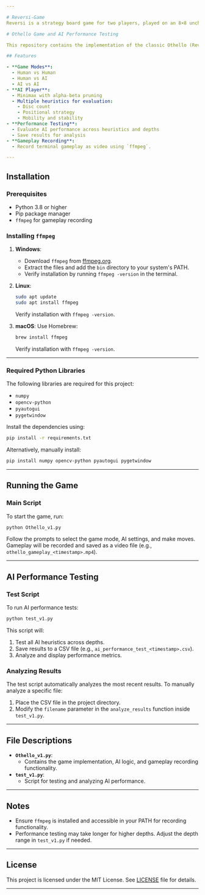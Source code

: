 ```yaml
---

# Reversi-Game
Reversi is a strategy board game for two players, played on an 8×8 uncheckered board. It was invented in 1883. Othello, a variant with a fixed initial setup of the board, was patented in 1971.

# Othello Game and AI Performance Testing

This repository contains the implementation of the classic Othello (Reversi) game, along with AI players using heuristic evaluation and a performance testing framework.

## Features

- **Game Modes**:
  - Human vs Human
  - Human vs AI
  - AI vs AI
- **AI Player**:
  - Minimax with alpha-beta pruning
  - Multiple heuristics for evaluation:
    - Disc count
    - Positional strategy
    - Mobility and stability
- **Performance Testing**:
  - Evaluate AI performance across heuristics and depths
  - Save results for analysis
- **Gameplay Recording**:
  - Record terminal gameplay as video using `ffmpeg`.

---
```


## Installation

### Prerequisites
- Python 3.8 or higher
- Pip package manager
- `ffmpeg` for gameplay recording

### Installing `ffmpeg`
1. **Windows**:
   - Download `ffmpeg` from [ffmpeg.org](https://ffmpeg.org/download.html).
   - Extract the files and add the `bin` directory to your system's PATH.
   - Verify installation by running `ffmpeg -version` in the terminal.
   
2. **Linux**:
   ```bash
   sudo apt update
   sudo apt install ffmpeg
   ```
   Verify installation with `ffmpeg -version`.

3. **macOS**:
   Use Homebrew:
   ```bash
   brew install ffmpeg
   ```
   Verify installation with `ffmpeg -version`.

---

### Required Python Libraries
The following libraries are required for this project:
- `numpy`
- `opencv-python`
- `pyautogui`
- `pygetwindow`

Install the dependencies using:
```bash
pip install -r requirements.txt
```

Alternatively, manually install:
```bash
pip install numpy opencv-python pyautogui pygetwindow
```

---

## Running the Game

### Main Script
To start the game, run:
```bash
python Othello_v1.py
```

Follow the prompts to select the game mode, AI settings, and make moves. Gameplay will be recorded and saved as a video file (e.g., `othello_gameplay_<timestamp>.mp4`).

---

## AI Performance Testing

### Test Script
To run AI performance tests:
```bash
python test_v1.py
```

This script will:
1. Test all AI heuristics across depths.
2. Save results to a CSV file (e.g., `ai_performance_test_<timestamp>.csv`).
3. Analyze and display performance metrics.

### Analyzing Results
The test script automatically analyzes the most recent results. To manually analyze a specific file:
1. Place the CSV file in the project directory.
2. Modify the `filename` parameter in the `analyze_results` function inside `test_v1.py`.

---

## File Descriptions

- **`Othello_v1.py`**:
  - Contains the game implementation, AI logic, and gameplay recording functionality.
- **`test_v1.py`**:
  - Script for testing and analyzing AI performance.

---

## Notes

- Ensure `ffmpeg` is installed and accessible in your PATH for recording functionality.
- Performance testing may take longer for higher depths. Adjust the depth range in `test_v1.py` if needed.

---

## License
This project is licensed under the MIT License. See [LICENSE](LICENSE) file for details.

---
